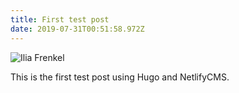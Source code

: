 ```yaml
---
title: First test post
date: 2019-07-31T00:51:58.972Z
---
```

![Ilia Frenkel](/images/uploads/ilia-frenkel-small.jpg)

This is the first test post using Hugo and NetlifyCMS.
